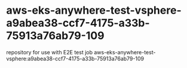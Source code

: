 # aws-eks-anywhere-test-vsphere-a9abea38-ccf7-4175-a33b-75913a76ab79-109
repository for use with E2E test job aws-eks-anywhere-test-vsphere:a9abea38-ccf7-4175-a33b-75913a76ab79-109

